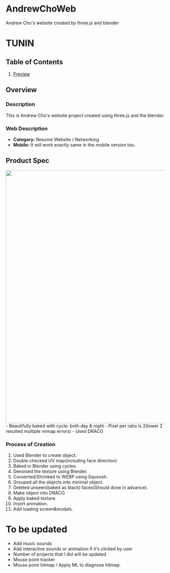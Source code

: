 # AndrewChoWeb
Andrew Cho's website created by three.js and blender

# TUNIN

## Table of Contents
1. [Preview](#Preview)

## Overview
### Description
This is Andrew Cho's website project created using three.js and the blender. 

### Web Description
- **Category:** Resume Website / Networking
- **Mobile:** It will work exactly same in the mobile version too. 

## Product Spec

<img src="https://github.com/0GhOsTO/AndrewChoWeb/blob/main/Preview.png" width=800>
- Beautifully baked with cycle: both day & night
- Pixel per ratio is 2(lower 2 resulted multiple mimap errors)
- Used DRACO

### Process of Creation
1. Used Blender to create object.
2. Double checked UV map(including face direction)
3. Baked in Blender using cycles.
4. Denoised the texture using Blender.
5. Converted/Shrinked to WEBP using Squoosh.
6. Grouped all the objects into minimal object.
7. Deleted unseen(baked as black) faces(Should done in advance).
8. Make object into DRACO.
9. Apply baked texture.
10. Insert animation.
11. Add loading screen&modals.


# To be updated
- Add music sounds
- Add interactive sounds or animation if it's clicked by user
- Number of projects that I did will be updated.
- Mouse point tracker
- Mouse point hitmap / Apply ML to diagnose hitmap.
